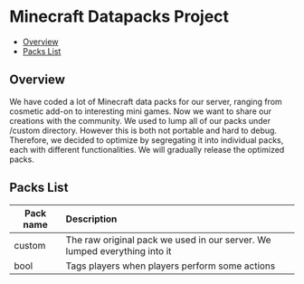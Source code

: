 # Minecraft Datapacks Project
- [Overview](#Overview)
- [Packs List](#Packs_List)

## Overview
We have coded a lot of Minecraft data packs for our server, ranging from cosmetic add-on to interesting mini games. Now we want to share our creations with the community. 
We used to lump all of our packs under /custom directory. However this is both not portable and hard to debug. Therefore, we decided to optimize by segregating it into individual packs, each with different functionalities. We will gradually release the optimized packs.

## Packs List
| Pack name | Description |
| --- | :--- |
| custom | The raw original pack we used in our server. We lumped everything into it
| bool | Tags players when players perform some actions
